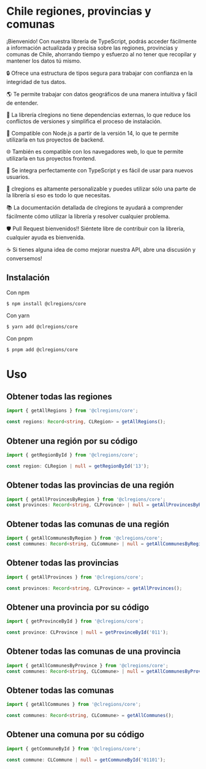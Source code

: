 # Chile regiones, provincias y comunas

¡Bienvenido! Con nuestra librería de TypeScript, podrás acceder fácilmente a información actualizada y precisa sobre las regiones, provincias y comunas de Chile, ahorrando tiempo y esfuerzo al no tener que recopilar y mantener los datos tú mismo.

🔒 Ofrece una estructura de tipos segura para trabajar con confianza en la integridad de tus datos.

🌎 Te permite trabajar con datos geográficos de una manera intuitiva y fácil de entender.

🚫 La librería clregions no tiene dependencias externas, lo que reduce los conflictos de versiones y simplifica el proceso de instalación. 

🚀 Compatible con Node.js a partir de la versión 14, lo que te permite utilizarla en tus proyectos de backend.

🌐 También es compatible con los navegadores web, lo que te permite utilizarla en tus proyectos frontend.

🤖 Se integra perfectamente con TypeScript y es fácil de usar para nuevos usuarios.

🎨 clregions es altamente personalizable y puedes utilizar sólo una parte de la librería si eso es todo lo que necesitas.

📚 La documentación detallada de clregions te ayudará a comprender fácilmente cómo utilizar la librería y resolver cualquier problema.

🛡️ Pull Request bienvenidos!! Siéntete libre de contribuir con la librería, cualquier ayuda es bienvenida.

☕ Si tienes alguna idea de como mejorar nuestra API, abre una discusión y conversemos!

## Instalación

Con npm 
```bash
$ npm install @clregions/core
```

Con yarn 
```bash
$ yarn add @clregions/core
```

Con pnpm
```bash
$ pnpm add @clregions/core
```


# Uso


## Obtener todas las regiones

```ts
import { getAllRegions } from '@clregions/core';

const regions: Record<string, CLRegion> = getAllRegions();
```

## Obtener una región por su código

```ts
import { getRegionById } from '@clregions/core';

const region: CLRegion | null = getRegionById('13');
```


## Obtener todas las provincias de una región

```ts
import { getAllProvincesByRegion } from '@clregions/core';
const provinces: Record<string, CLProvince> | null = getAllProvincesByRegion('13');
```

## Obtener todas las comunas de una región

```ts
import { getAllCommunesByRegion } from '@clregions/core';
const communes: Record<string, CLCommune> | null = getAllCommunesByRegion('13');
```

## Obtener todas las provincias

```ts
import { getAllProvinces } from '@clregions/core';

const provinces: Record<string, CLProvince> = getAllProvinces();
```

## Obtener una provincia por su código

```ts
import { getProvinceById } from '@clregions/core';

const province: CLProvince | null = getProvinceById('011');
```

## Obtener todas las comunas de una provincia

```ts
import { getAllCommunesByProvince } from '@clregions/core';
const communes: Record<string, CLCommune> | null = getAllCommunesByProvince('011');
```
## Obtener todas las comunas

```ts
import { getAllCommunes } from '@clregions/core';

const communes: Record<string, CLCommune> = getAllCommunes();
```

## Obtener una comuna por su código

```ts
import { getCommuneById } from '@clregions/core';

const commune: CLCommune | null = getCommuneById('01101');
```


